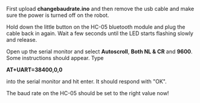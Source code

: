 First upload **changebaudrate.ino** and then remove the usb cable and make sure the power is turned off on the robot.

Hold down the little button on the HC-05 bluetooth module and plug the cable back in again. Wait a few seconds until the LED starts flashing slowly and release.

Open up the serial monitor and select **Autoscroll**, **Both NL & CR** and **9600**. Some instructions should appear. Type

**AT+UART=38400,0,0**

into the serial monitor and hit enter. It should respond with "OK".

The baud rate on the HC-05 should be set to the right value now!

